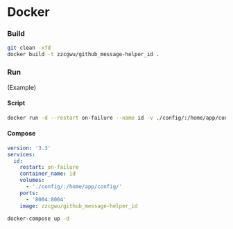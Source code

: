 # Docker

### Build

``` sh
git clean -xfd
docker build -t zzcgwu/github_message-helper_id .
```

### Run

(Example)

#### Script

``` sh
docker run -d --restart on-failure --name id -v ./config/:/home/app/config/ -p 8004:8004 zzcgwu/github_message-helper_id
```

#### Compose

``` yaml
version: '3.3'
services:
  id:
    restart: on-failure
    container_name: id
    volumes:
      - './config/:/home/app/config/'
    ports:
      - '8004:8004'
    image: zzcgwu/github_message-helper_id
```

``` sh
docker-compose up -d
```


